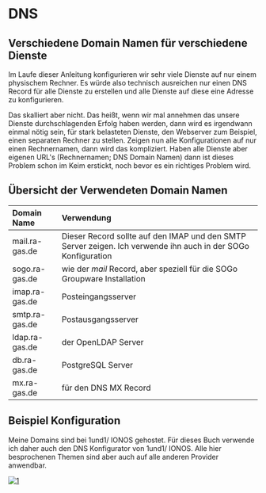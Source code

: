# DNS
## Verschiedene Domain Namen für verschiedene Dienste

Im Laufe dieser Anleitung konfigurieren wir sehr viele Dienste auf nur einem physischem Rechner. Es würde also technisch ausreichen nur einen DNS Record für alle Dienste zu erstellen und alle Dienste auf diese eine Adresse zu konfigurieren.

Das skalliert aber nicht. Das heißt, wenn wir mal annehmen das unsere Dienste durchschlagenden Erfolg haben werden, dann wird es irgendwann einmal nötig sein, für stark belasteten Dienste, den Webserver zum Beispiel,  einen separaten Rechner zu stellen. Zeigen nun alle Konfigurationen auf nur einen Rechnernamen, dann wird das kompliziert. Haben alle Dienste aber eigenen URL's (Rechnernamen; DNS Domain Namen) dann ist dieses Problem schon im Keim erstickt, noch bevor es ein richtiges Problem wird.

## Übersicht der Verwendeten Domain Namen
|Domain Name|Verwendung
|:---|:------|
|mail.ra-gas.de|Dieser Record sollte auf den IMAP und den SMTP Server zeigen. Ich verwende ihn auch in der SOGo Konfiguration|
|sogo.ra-gas.de|wie der *mail* Record, aber speziell für die SOGo Groupware Installation|
|imap.ra-gas.de|Posteingangsserver|
|smtp.ra-gas.de|Postausgangsserver|
|ldap.ra-gas.de|der OpenLDAP Server|
|db.ra-gas.de|PostgreSQL Server|
|mx.ra-gas.de|für den DNS MX Record|

## Beispiel Konfiguration
Meine Domains sind bei 1und1/ IONOS gehostet. Für dieses Buch verwende ich daher auch den DNS Konfigurator von 1und1/ IONOS. Alle hier besprochenen Themen sind aber auch auf alle anderen Provider anwendbar.

[![1](./images/ch01/1und1-DNS.png)](./images/ch01/1und1-DNS.png)
